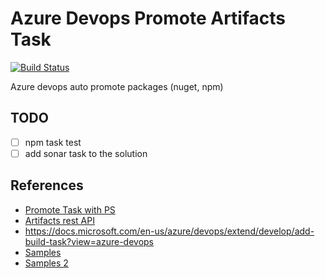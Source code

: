 # Azure Devops Promote Artifacts Task

[![Build Status](https://dev.azure.com/henifazzani/SynkerAPI/_apis/build/status/Fazzani.az-task-promote?branchName=main)](https://dev.azure.com/henifazzani/SynkerAPI/_build/latest?definitionId=29&branchName=main)

Azure devops auto promote packages (nuget, npm)

## TODO

- [ ] npm task test
- [ ] add sonar task to the solution

## References

- [Promote Task with PS](https://github.com/renevanosnabrugge/vsts-promotepackage-task)
- [Artifacts rest API](https://docs.microsoft.com/en-us/rest/api/azure/devops/artifactspackagetypes/nuget/update%20package%20version?view=azure-devops-rest-6.0#jsonpatchoperation)
- <https://docs.microsoft.com/en-us/azure/devops/extend/develop/add-build-task?view=azure-devops>
- [Samples](https://github.com/microsoft/azure-devops-extension-sample)
- [Samples 2](https://github.com/microsoft/azure-devops-extension-tasks)
